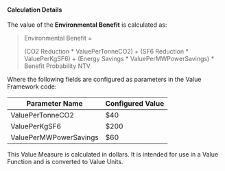 
#### Calculation Details

The value of the **Environmental Benefit** is calculated as:

> Environmental Benefit =
>
> (CO2 Reduction * ValuePerTonneCO2) + (SF6 Reduction * ValuePerKgSF6) +
> (Energy Savings * ValuePerMWPowerSavings) * Benefit Probability NTV

Where the following fields are configured as parameters in the Value Framework code: 

| Parameter Name         | Configured Value |
|------------------------|------------------|
| ValuePerTonneCO2       | $40              |
| ValuePerKgSF6          | $200             |
| ValuePerMWPowerSavings | $60              |

This Value Measure is calculated in dollars. It is intended for use in a Value Function and is converted to Value Units.